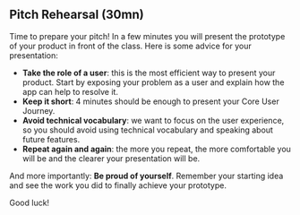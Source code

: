 ## Pitch Rehearsal (30mn)

Time to prepare your pitch! In a few minutes you will present the prototype of your product in front of the class. Here is some advice for your presentation:

- **Take the role of a user**: this is the most efficient way to present your product. Start by exposing your problem as a user and explain how the app can help to resolve it.
- **Keep it short**: 4 minutes should be enough to present your Core User Journey. 
- **Avoid technical vocabulary**: we want to focus on the user experience, so you should avoid using technical vocabulary and speaking about future features.
- **Repeat again and again**: the more you repeat, the more comfortable you will be and the clearer your presentation will be. 

And more importantly: **Be proud of yourself**. Remember your starting idea and see the work you did to finally achieve your prototype.

Good luck!
